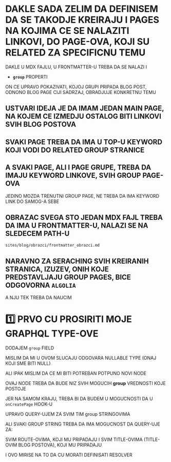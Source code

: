 # DAKLE SADA ZELIM DA DEFINISEM DA SE TAKODJE KREIRAJU I PAGES NA KOJIMA CE SE NALAZITI LINKOVI, DO PAGE-OVA, KOJI SU RELATED ZA SPECIFICNU TEMU

DAKLE U MDX FAJLU, U FRONTMATTER-U TREBA DA SE NALAZI I

- **`group`** PROPERTI

ON CE UPRAVO POKAZIVATI, KOJOJ GRUPI PRIPADA BLOG POST, ODNONO BLOG PAGE CIJI SADRZAJ, OBRADJUJE KONKRETNU TEMU

## USTVARI IDEJA JE DA IMAM JEDAN MAIN PAGE, NA KOJEM CE IZMEDJU OSTALOG BITI LINKOVI SVIH BLOG POSTOVA

## SVAKI PAGE TREBA DA IMA U TOP-U KEYWORD KOJI VODI DO RELATED GROUP STRANICE

## A SVAKI PAGE, ALI I PAGE GRUPE, TREBA DA IMAJU KEYWORD LINKOVE, SVIH GROUP PAGE-OVA

JEDINO MOZDA TRENUTNI GROUP PAGE, NE TREBA DA IMA KEYWORD LINK DO SAMOG-A SEBE

## OBRAZAC SVEGA STO JEDAN MDX FAJL TREBA DA IMA U FRONTMATTER-U, NALAZI SE NA SLEDECEM PATH-U

`sites/blog/obrazci/frontmatter_obrazci.md`

## NARAVNO ZA SERACHING SVIH KREIRANIH STRANICA, IZUZEV, ONIH KOJE PREDSTAVLJAJU GROUP PAGES, BICE ODGOVORNA `ALGOLIA`

A NJU TEK TREBA DA NAUCIM

# :one: PRVO CU PROSIRITI MOJE GRAPHQL TYPE-OVE

DODAJEM `group` FIELD

MISLIM DA MI U OVOM SLUCAJU ODGOVARA NULLABLE TYPE (ONAJ KOJI SME BITI NULL)

ALI IPAK MISLIM DA CE MI BITI POTREBAN POTPUNO NOVI NODE

OVAJ NODE TREBA DA BUDE NIZ SVIH MOGUCIH **group** VREDNOSTI KOJE POSTOJE

JER NA SAMOM KRAJU, TREBA BI DA BUDEM U MOGUCNOSTI DA U `onCreatePage` HOOK-U

UPRAVO QUERY-UJEM ZA SVIM TIM group STRINGOVIMA

ALI SVAKI GROUP STRING TREBA DA IMA MOGUCNOST DA QUERY-UJE ZA:

SVIM ROUTE-OVIMA, KOJI MU PRIPADAJU I SVIM TITLE-OVIMA (TITLE-OVIM BLOG POSTOVA), KOJI MU PRIPADAJU

I OVO MIRISE NA TO DA CU MORATI DEFINISATI RESOLVER
